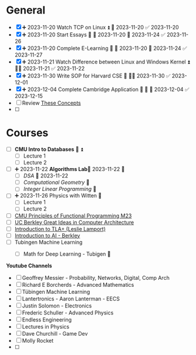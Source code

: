 # General
- [x] ➕ 2023-11-20  Watch TCP on Linux ⏫ 📅 2023-11-20 ✅ 2023-11-20
- [x] ➕ 2023-11-20  Start Essays 🔺 🛫 2023-11-20 📅 2023-11-24 ✅ 2023-11-26
- [x] ➕ 2023-11-20  Complete E-Learning 🔽 🛫 2023-11-20 📅 2023-11-24 ✅ 2023-11-27
- [x] ➕ 2023-11-21 Watch Difference between Linux and Windows Kernel ⏫ 🛫📅 2023-11-21 ✅ 2023-11-22
- [x] ➕ 2023-11-30 Write SOP for Harvard CSE 🔺 🛫📅 2023-11-30 ✅ 2023-12-01
- [x] ➕ 2023-12-04 Complete Cambridge Application 🔺 🛫 📅 2023-12-04 ✅ 2023-12-15
- [ ] Review [These Concepts](https://www.linkedin.com/posts/ashishps1_35-most-important-system-design-concepts-activity-7142740387357507586--P6N?utm_source=share&utm_medium=member_desktop)
- [ ] 

# Courses

- [ ]  **CMU Intro to Databases** 🛫  ⏫ 
	- [ ] Lecture 1
	- [ ] Lecture 2
- [ ] ➕ 2023-11-22 **Algorithms Lab**🛫 2023-11-22  🔼 
	- [ ] *DSA* 🛫 2023-11-22 
	- [ ] *Computational Geometry* 🛫 
	- [ ] *Integer Linear Programming* 🛫 
- [ ] ➕ 2023-11-26 Physics with Witten 🔼 
	- [ ] Lecture 1
	- [ ] Lecture 2
- [ ] [CMU Principles of Functional Programming M23](https://www.youtube.com/watch?v=jjX68oHAw-Y&list=PLsydD1kw8jng2t2G8USQNLz0faYZetPnH)
- [ ] [UC Berkley Great Ideas in Computer Architecture](https://www.youtube.com/watch?v=9y_sUqHeyy8)
- [ ] [Introduction to TLA+ (Leslie Lamport)](https://www.youtube.com/watch?v=p54W-XOIEF8&list=PLWAv2Etpa7AOAwkreYImYt0gIpOdWQevD)
- [ ] [Introduction to AI - Berkley](http://ai.berkeley.edu/lecture_videos.html)
- [ ] Tubingen Machine Learning
	- [ ] Math for Deep Learning - Tubigen 🔼 


**Youtube Channels**
- [ ] Geoffrey Messier - Probability, Networks, Digital, Comp Arch
- [ ] Richard E Borcherds - Advanced Mathematics
- [ ] Tübingen Machine Learning
- [ ] Lantertronics - Aaron Lanterman - EECS
- [ ] Justin Solomon - Electronics
- [ ] Frederic Schuller - Advanced Physics
- [ ] Endless Engineering
- [ ] Lectures in Physics
- [ ] Dave Churchill - Game Dev
- [ ] Molly Rocket
- [ ] 